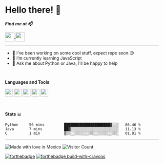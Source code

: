 # Hello there! 👾


<b><i>Find me at 📫  </i></b>  
  
<a href="https://dev.to/dixap">
    <img height="30" align="center" src="https://img.shields.io/badge/DEV.TO-%230A0A0A.svg?&style=for-the-badge&logo=dev.to&logoColor=white"/>
</a>
    
<a href="https://mail.google.com/mail/?view=cm&source=mailto&to=dpadlara@gmail.com">
    <img height="30" align="center" src="https://img.shields.io/badge/gmail-D14836?&style=for-the-badge&logo=gmail&logoColor=white"/>
</a>


<hr/>
<!--
**DiXap/DiXap** is a ✨ _special_ ✨ repository because its `README.md` (this file) appears on your GitHub profile.
- ⚡ Fun fact: 
-->


- 🔭 I've been working on some cool stuff, expect repo soon 😉
- 🌱 I’m currently learning JavaScript
- 💬 Ask me about Python or Java, I'll be happy to help

<br/> 

**Languages and Tools**  
  
<code><img height="25" src="https://cdn.jsdelivr.net/npm/simple-icons@3.13.0/icons/python.svg"></code> 
<code><img height="25" src="https://cdn.jsdelivr.net/npm/simple-icons@3.13.0/icons/java.svg"></code> 
<code><img height="25" src="https://cdn.jsdelivr.net/npm/simple-icons@3.13.0/icons/cplusplus.svg"></code> 
<code><img height="25" src="https://cdn.jsdelivr.net/npm/simple-icons@3.13.0/icons/flask.svg"></code> 
<code><img height="25" src="https://cdn.jsdelivr.net/npm/simple-icons@3.13.0/icons/visualstudiocode.svg"></code> 

<br/>

**Stats** 📊
<!--START_SECTION:waka-->
```text
Python     56 mins         █████████████████████▓░░░   86.46 % 
Java       7 mins          ██▓░░░░░░░░░░░░░░░░░░░░░░   11.13 % 
C          1 min           ▒░░░░░░░░░░░░░░░░░░░░░░░░   01.81 % 
```
<!--END_SECTION:waka-->


---
![Made with love in Mexico](https://madewithlove.now.sh/mx?heart=true&colorA=%23006847&colorB=%23ce1126&template=for-the-badge)
![Visitor Count](https://profile-counter.glitch.me/DiXap/count.svg)

[![forthebadge](https://forthebadge.com/images/badges/contains-tasty-spaghetti-code.svg)](https://forthebadge.com)
[![forthebadge build-with-crayons](https://forthebadge.com/images/badges/made-with-crayons.svg)](http://ForTheBadge.com)  